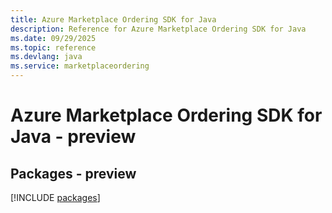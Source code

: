 ```yaml
---
title: Azure Marketplace Ordering SDK for Java
description: Reference for Azure Marketplace Ordering SDK for Java
ms.date: 09/29/2025
ms.topic: reference
ms.devlang: java
ms.service: marketplaceordering
---
```

# Azure Marketplace Ordering SDK for Java - preview
## Packages - preview
[!INCLUDE [packages](marketplace-ordering-index.md)]